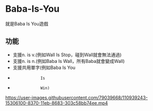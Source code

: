 # Baba-Is-You
就是Baba Is You遊戲
## 功能
* 支援n. is v.(例如Wall Is Stop，碰到Wall就會無法通過)
* 支援n. is n.(例如Baba Is Wall，所有Baba就會變成Wall)
* 支援共用單字(例如Baba Is You
*                 Is
*                 Win)

https://user-images.githubusercontent.com/79039668/110939243-15306100-8370-11eb-8683-303c58bb74ee.mp4
